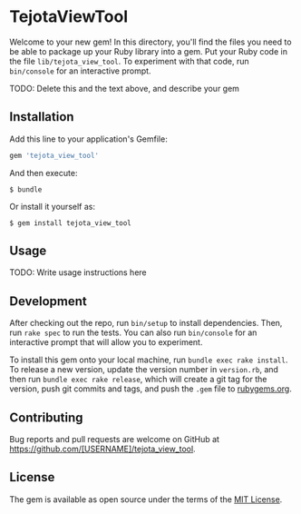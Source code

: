# TejotaViewTool

Welcome to your new gem! In this directory, you'll find the files you need to be able to package up your Ruby library into a gem. Put your Ruby code in the file `lib/tejota_view_tool`. To experiment with that code, run `bin/console` for an interactive prompt.

TODO: Delete this and the text above, and describe your gem

## Installation

Add this line to your application's Gemfile:

```ruby
gem 'tejota_view_tool'
```

And then execute:

    $ bundle

Or install it yourself as:

    $ gem install tejota_view_tool

## Usage

TODO: Write usage instructions here

## Development

After checking out the repo, run `bin/setup` to install dependencies. Then, run `rake spec` to run the tests. You can also run `bin/console` for an interactive prompt that will allow you to experiment.

To install this gem onto your local machine, run `bundle exec rake install`. To release a new version, update the version number in `version.rb`, and then run `bundle exec rake release`, which will create a git tag for the version, push git commits and tags, and push the `.gem` file to [rubygems.org](https://rubygems.org).

## Contributing

Bug reports and pull requests are welcome on GitHub at https://github.com/[USERNAME]/tejota_view_tool.

## License

The gem is available as open source under the terms of the [MIT License](https://opensource.org/licenses/MIT).
